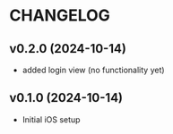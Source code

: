 # CHANGELOG

## v0.2.0 (2024-10-14)
- added login view (no functionality yet)

## v0.1.0 (2024-10-14)
- Initial iOS setup
